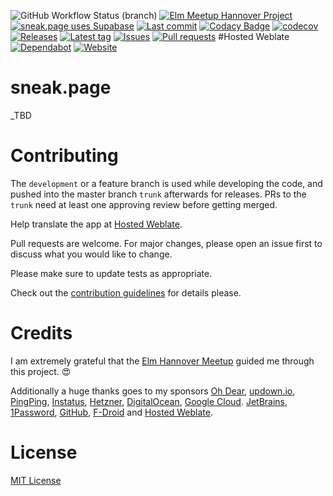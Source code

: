 ![GitHub Workflow Status (branch)](https://img.shields.io/github/workflow/status/Crazy-Marvin/sneak.page/ci/trunk)
[![Elm Meetup Hannover Project](https://img.shields.io/badge/Help%20from%20Elm%20Hannover-blue?logo=elm)](https://www.meetup.com/Hannover-Elm-Language-Meetup/)
[![sneak.page uses Supabase](https://img.shields.io/badge/Supabase-pink?logo=supabase)](https://supabase.com/)
[![Last commit](https://img.shields.io/github/last-commit/Crazy-Marvin/sneak.page.svg?style=flat)](https://github.com/Crazy-Marvin/sneak.page/commits)
[![Codacy Badge](https://app.codacy.com/project/badge/Grade/25a7af949ce644b299a3ddb5c6a35e9a)](https://www.codacy.com/gh/Crazy-Marvin/sneak.page/dashboard?utm_source=github.com&utm_medium=referral&utm_content=Crazy-Marvin/sneak.page&utm_campaign=Badge_Grade)
[![codecov](https://codecov.io/gh/CrazyMarvin/sneak.page/branch/master/graph/badge.svg?token=67hTgyu8sZ)](https://codecov.io/gh/CrazyMarvin/sneak.page)
[![Releases](https://img.shields.io/github/downloads/Crazy-Marvin/sneak.page/total.svg?style=flat)](https://github.com/Crazy-Marvin/sneak.page/releases)
[![Latest tag](https://img.shields.io/github/tag/Crazy-Marvin/sneak.page.svg?style=flat)](https://github.com/Crazy-Marvin/sneak.page/tags)
[![Issues](https://img.shields.io/github/issues/Crazy-Marvin/sneak.page.svg?style=flat)](https://github.com/Crazy-Marvin/sneak.page/issues)
[![Pull requests](https://img.shields.io/github/issues-pr/Crazy-Marvin/sneak.page.svg?style=flat)](https://github.com/Crazy-Marvin/sneak.page/pulls)
#Hosted Weblate
[![Dependabot](https://img.shields.io/badge/Dependabot-white?logo=dependabot)](https://dependabot.com/)
[![Website](https://badgen.net/badge/icon/website?icon=firefox&label)](https://sneak.page/)

# sneak.page

\_TBD

# Contributing

The `development` or a feature branch is used while developing the code, and pushed into the master branch `trunk` afterwards for releases.
PRs to the `trunk` need at least one approving review before getting merged.

Help translate the app at [Hosted Weblate](https://hosted.weblate.org/engage/sneak.page/).

Pull requests are welcome. For major changes, please open an issue first to discuss what you would like to change.

Please make sure to update tests as appropriate.

Check out the [contribution guidelines](https://github.com/Crazy-Marvin/sneak.page/blob/trunk/.github/CONTRIBUTING.md) for details please.

# Credits

I am extremely grateful that the [Elm Hannover Meetup](https://www.meetup.com/Hannover-Elm-Language-Meetup/) guided me through this project. 😍

Additionally a huge thanks goes to my sponsors [Oh Dear](https://ohdear.app/), [updown.io](https://updown.io/jnua), [PingPing](https://pingping.io/), [Instatus](https://instatus.com/), [Hetzner](https://hetzner.cloud/), [DigitalOcean](https://m.do.co/c/d4e804717547), [Google Cloud](https://cloud.google.com/). [JetBrains](https://www.jetbrains.com/), [1Password](https://1password.com/), [GitHub](https://github.com/Crazy-Marvin/sneak.page/), [F-Droid](https://f-droid.org/) and [Hosted Weblate](https://hosted.weblate.org/).

# License

[MIT License](https://choosealicense.com/licenses/mit/)
